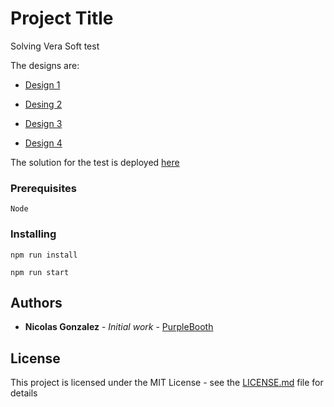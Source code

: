 # Project Title

Solving Vera Soft test

The designs are:

- [Design 1](https://xd.adobe.com/view/cd1d8e0e-4021-40d7-8006-036c2cf9931e-984e/)

- [Desing 2](https://xd.adobe.com/view/f4060a57-559b-4049-925b-032ae16bfa00-a155/)

- [Design 3](https://xd.adobe.com/view/2b2fbe2a-db96-433f-be04-aa399f49311a-7e7c/)

- [Design 4](https://xd.adobe.com/view/eda6f4aa-d063-47c3-9ed4-3048130cef22-b8f5/)

The solution for the test is deployed [here](https://korvue.vercel.app/)

### Prerequisites

```
Node
```

### Installing

```
npm run install
```

```
npm run start
```

## Authors

- **Nicolas Gonzalez** - _Initial work_ - [PurpleBooth](https://github.com/nfgonzalez10)

## License

This project is licensed under the MIT License - see the [LICENSE.md](LICENSE.md) file for details
